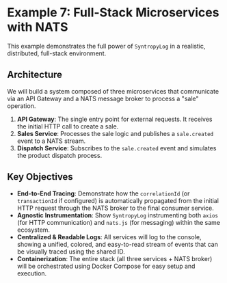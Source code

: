 # Example 7: Full-Stack Microservices with NATS

This example demonstrates the full power of `SyntropyLog` in a realistic, distributed, full-stack environment.

## Architecture

We will build a system composed of three microservices that communicate via an API Gateway and a NATS message broker to process a "sale" operation.

1.  **API Gateway**: The single entry point for external requests. It receives the initial HTTP call to create a sale.
2.  **Sales Service**: Processes the sale logic and publishes a `sale.created` event to a NATS stream.
3.  **Dispatch Service**: Subscribes to the `sale.created` event and simulates the product dispatch process.

## Key Objectives

*   **End-to-End Tracing**: Demonstrate how the `correlationId` (or `transactionId` if configured) is automatically propagated from the initial HTTP request through the NATS broker to the final consumer service.
*   **Agnostic Instrumentation**: Show `SyntropyLog` instrumenting both `axios` (for HTTP communication) and `nats.js` (for messaging) within the same ecosystem.
*   **Centralized & Readable Logs**: All services will log to the console, showing a unified, colored, and easy-to-read stream of events that can be visually traced using the shared ID.
*   **Containerization**: The entire stack (all three services + NATS broker) will be orchestrated using Docker Compose for easy setup and execution. 